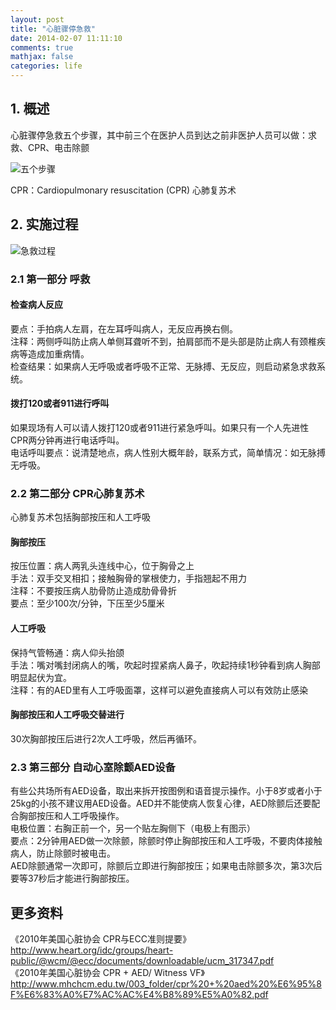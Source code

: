 ```yaml
---
layout: post
title: "心脏骤停急救"
date: 2014-02-07 11:11:10
comments: true
mathjax: false
categories: life
---
```


## 1. 概述
心脏骤停急救五个步骤，其中前三个在医护人员到达之前非医护人员可以做：求救、CPR、电击除颤

![五个步骤](http://crashingpatient.com/wp-content/images/acls/new%20chain.jpg "心脏骤停急救五个步骤")

CPR：Cardiopulmonary resuscitation (CPR) 心肺复苏术

<!--more-->

## 2. 实施过程
![急救过程](http://www.surefirecpr.com/wp-content/uploads/2011/01/Los-Angeles-BLS-CPR-Algorhtym.jpeg "急救过程")

### 2.1 第一部分 呼救
#### 检查病人反应
要点：手拍病人左肩，在左耳呼叫病人，无反应再换右侧。  
注释：两侧呼叫防止病人单侧耳聋听不到，拍肩部而不是头部是防止病人有颈椎疾病等造成加重病情。  
检查结果：如果病人无呼吸或者呼吸不正常、无脉搏、无反应，则启动紧急求救系统。  

#### 拨打120或者911进行呼叫
如果现场有人可以请人拨打120或者911进行紧急呼叫。如果只有一个人先进性CPR两分钟再进行电话呼叫。  
电话呼叫要点：说清楚地点，病人性别大概年龄，联系方式，简单情况：如无脉搏无呼吸。  

### 2.2 第二部分 CPR心肺复苏术
心肺复苏术包括胸部按压和人工呼吸

#### 胸部按压
按压位置：病人两乳头连线中心，位于胸骨之上  
手法：双手交叉相扣；接触胸骨的掌根使力，手指翘起不用力  
注释：不要按压病人肋骨防止造成肋骨骨折  
要点：至少100次/分钟，下压至少5厘米  

#### 人工呼吸
保持气管畅通：病人仰头抬颌  
手法：嘴对嘴封闭病人的嘴，吹起时捏紧病人鼻子，吹起持续1秒钟看到病人胸部明显起伏为宜。  
注释：有的AED里有人工呼吸面罩，这样可以避免直接病人可以有效防止感染  

#### 胸部按压和人工呼吸交替进行
30次胸部按压后进行2次人工呼吸，然后再循环。

### 2.3 第三部分 自动心室除颤AED设备
有些公共场所有AED设备，取出来拆开按图例和语音提示操作。小于8岁或者小于25kg的小孩不建议用AED设备。AED并不能使病人恢复心律，AED除颤后还要配合胸部按压和人工呼吸操作。  
电极位置：右胸正前一个，另一个贴左胸侧下（电极上有图示）  
要点：2分钟用AED做一次除颤，除颤时停止胸部按压和人工呼吸，不要肉体接触病人，防止除颤时被电击。  
AED除颤通常一次即可，除颤后立即进行胸部按压；如果电击除颤多次，第3次后要等37秒后才能进行胸部按压。

## 更多资料
《2010年美国心脏协会 CPR与ECC准则提要》 <http://www.heart.org/idc/groups/heart-public/@wcm/@ecc/documents/downloadable/ucm_317347.pdf>  
《2010年美国心脏协会 CPR + AED/ Witness VF》<http://www.mhchcm.edu.tw/003_folder/cpr%20+%20aed%20%E6%95%8F%E6%83%A0%E7%AC%AC%E4%B8%89%E5%A0%82.pdf>

